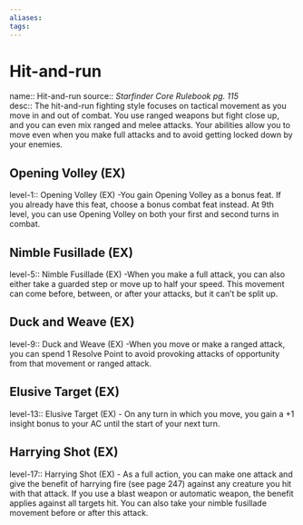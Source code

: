 ```yaml
---
aliases: 
tags: 
---
```


# Hit-and-run
name:: Hit-and-run
source:: _Starfinder Core Rulebook pg. 115_  
desc:: The hit-and-run fighting style focuses on tactical movement as you move in and out of combat. You use ranged weapons but fight close up, and you can even mix ranged and melee attacks. Your abilities allow you to move even when you make full attacks and to avoid getting locked down by your enemies.

## Opening Volley (EX)
level-1:: Opening Volley (EX) -You gain Opening Volley as a bonus feat. If you already have this feat, choose a bonus combat feat instead. At 9th level, you can use Opening Volley on both your first and second turns in combat.  

## Nimble Fusillade (EX)
level-5:: Nimble Fusillade (EX) -When you make a full attack, you can also either take a guarded step or move up to half your speed. This movement can come before, between, or after your attacks, but it can’t be split up.  

## Duck and Weave (EX)
level-9:: Duck and Weave (EX) -When you move or make a ranged attack, you can spend 1 Resolve Point to avoid provoking attacks of opportunity from that movement or ranged attack.  

## Elusive Target (EX)
level-13:: Elusive Target (EX) - On any turn in which you move, you gain a +1 insight bonus to your AC until the start of your next turn.  

## Harrying Shot (EX)
level-17:: Harrying Shot (EX) - As a full action, you can make one attack and give the benefit of harrying fire (see page 247) against any creature you hit with that attack. If you use a blast weapon or automatic weapon, the benefit applies against all targets hit. You can also take your nimble fusillade movement before or after this attack.
